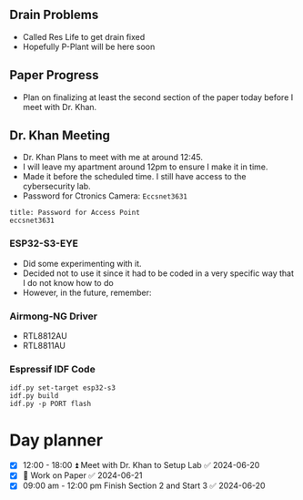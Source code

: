 
## Drain Problems
- Called Res Life to get drain fixed
- Hopefully P-Plant will be here soon

## Paper Progress
- Plan on finalizing at least the second section of the paper today before I meet with Dr. Khan.

## Dr. Khan Meeting
- Dr. Khan Plans to meet with me at around 12:45.
- I will leave my apartment around 12pm to ensure I make it in time.
- Made it before the scheduled time. I still have access to the cybersecurity lab.
- Password for Ctronics Camera: `Eccsnet3631`

```ad-important
title: Password for Access Point
eccsnet3631
```

### ESP32-S3-EYE
- Did some experimenting with it.
- Decided not to use it since it had to be coded in a very specific way that I do not know how to do
- However, in the future, remember:

### Airmong-NG Driver
- RTL8812AU
- RTL8811AU

### Espressif IDF Code
```
idf.py set-target esp32-s3
idf.py build
idf.py -p PORT flash
```
# Day planner
- [x] 12:00 - 18:00 ⏫ Meet with Dr. Khan to Setup Lab ✅ 2024-06-20
- [x] 🔼 Work on Paper ✅ 2024-06-21
- [x] 09:00 am - 12:00 pm Finish Section 2 and Start 3 ✅ 2024-06-20
